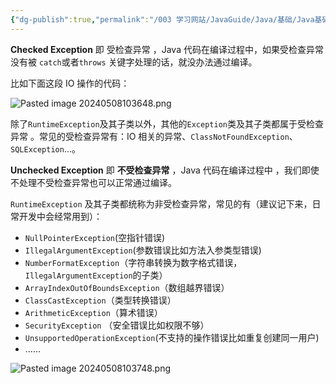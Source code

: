 ```yaml
---
{"dg-publish":true,"permalink":"/003 学习网站/JavaGuide/Java/基础/Java基础常见面试题总结(下)/异常/Checked Exception和Unchecked Exception有什么区别？/","dgPassFrontmatter":true,"created":"2024-05-08T10:32:26.187+08:00","updated":"2024-06-01T10:47:06.844+08:00"}
---
```


**Checked Exception** 即 受检查异常 ，Java 代码在编译过程中，如果受检查异常没有被 `catch`或者`throws` 关键字处理的话，就没办法通过编译。

比如下面这段 IO 操作的代码：

![Pasted image 20240508103648.png](/img/user/$/$Sys999%20Attachment/Pasted%20image%2020240508103648.png)

除了`RuntimeException`及其子类以外，其他的`Exception`类及其子类都属于受检查异常 。常见的受检查异常有：IO 相关的异常、`ClassNotFoundException`、`SQLException`...。

**Unchecked Exception** 即 **不受检查异常** ，Java 代码在编译过程中 ，我们即使不处理不受检查异常也可以正常通过编译。

`RuntimeException` 及其子类都统称为非受检查异常，常见的有（建议记下来，日常开发中会经常用到）：

- `NullPointerException`(空指针错误)
- `IllegalArgumentException`(参数错误比如方法入参类型错误)
- `NumberFormatException`（字符串转换为数字格式错误，`IllegalArgumentException`的子类）
- `ArrayIndexOutOfBoundsException`（数组越界错误）
- `ClassCastException`（类型转换错误）
- `ArithmeticException`（算术错误）
- `SecurityException` （安全错误比如权限不够）
- `UnsupportedOperationException`(不支持的操作错误比如重复创建同一用户)
- ……

![Pasted image 20240508103748.png](/img/user/$/$Sys999%20Attachment/Pasted%20image%2020240508103748.png)